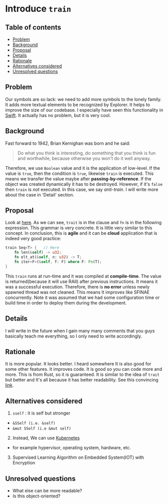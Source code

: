 # Introduce `train`

<!--
Part of the Carbon Language project, under the Apache License v2.0 with LLVM
Exceptions. See /LICENSE for license information.
SPDX-License-Identifier: Apache-2.0 WITH LLVM-exception
-->

<!-- toc -->

## Table of contents

-   [Problem](#problem)
-   [Background](#background)
-   [Proposal](#proposal)
-   [Details](#details)
-   [Rationale](#rationale)
-   [Alternatives considered](#alternatives-considered)
-   [Unresolved questions](#unresolved-questions)

<!-- tocstop -->

## Problem

Our symbols are so lack: we need to add more symbols to the lonely family. It
adds more textual elements to be recognized by Explorer. It helps to improve the
size of our codebase. I especially have seen this functionality in
[Swift](https://en.wikipedia.org/wiki/SWIFT). It actually has no problem, but it
is very cool.

## Background

Fast forward to 1942, Brian Kernighan was born and he said:
> Do what you think is interesting, do something that you think is fun and
> worthwhile, because otherwise you won't do it well anyway.

Therefore, we use `Boolean` value and it is the application of low-level. If the
value is `true`, then the condition is `true`, likewise `train` is executed.
This means we transfer the value maybe after **passing-by-reference**. If the
object was created dynamically it has to be destroyed. However, if it's `false`
then `train` is _not_ executed. In this case, we say _anti-train_. I will write
more about the case in 'Detail' section.

## Proposal
Look at
[here](https://doc.rust-lang.org/stable/reference/items/traits.html#generic-traits).
As we can see, `trait` is in the clause and `fn` is in the following expression.
This grammar is very concrete. It is little very similar to this concept. In
conclusion, this is **agile** and it can be **cloud** application that is indeed
very good practice:

```rust
train Seq<T> {   // Here
    fn len(&self) -> u32;
    fn elt_at(&self, n: u32) -> T;
    fn iter<F>(&self, f: F) where F: Fn(T);
}
```

This `train` runs at run-time and it was compiled at **compile-time**. The value
is returned(because it will use RAII) after previous instructions. It means it
was a successful execution. Therefore, there is **no error** unless newly
spawned thread was not cleaned. This means It improves like SFINAE concurrently.
Note it was assumed that we had some configuration time or build time in order
to deploy them during the development.

## Details

I will write in the future when I gain many many comments that you guys
basically teach me everything, so I only need to write accordingly.

## Rationale

It is more popular. It looks better. I heard somewhere It is also good for some
other features. It improves code. It is good so you can code more and more. This
is from Rust, so it is guaranteed. It is similar to the idea of `trait` but
better and It's all because it has better readability. See this convincing
[link](https://doc.rust-lang.org/stable/reference).

## Alternatives considered

1. `sself` : it is self but stronger

-   `&SSelf (i.e. &self)`
-   `&mut SSelf (i.e &mut self)`

2. Instead, We can use [Kubernetes](https://kubernetes.io/)

-   for example hypervisor, operating system, hardware, etc.

3. Supervised Learning Algorithm on Embedded System(IOT) with Encryption

## Unresolved questions

-   What else can be more readable?
-   Is this object-oriented?
